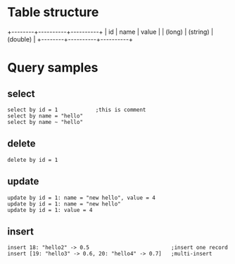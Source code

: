 Table structure
===============

+--------+----------+----------+
|   id   |   name   |   value  |
| (long) | (string) | (double) |
+--------+----------+----------+


Query samples
=============

select
------
    select by id = 1            ;this is comment
    select by name = "hello"
    select by name ~ "hello"

delete
------
    delete by id = 1

update
------
    update by id = 1: name = "new hello", value = 4
    update by id = 1: name = "new hello"
    update by id = 1: value = 4

insert
------
    insert 18: "hello2" -> 0.5                          ;insert one record
    insert [19: "hello3" -> 0.6, 20: "hello4" -> 0.7]   ;multi-insert
